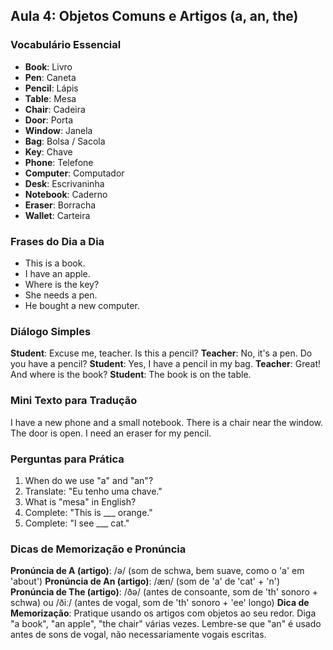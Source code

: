 ## Aula 4: Objetos Comuns e Artigos (a, an, the)

### Vocabulário Essencial

- **Book**: Livro
- **Pen**: Caneta
- **Pencil**: Lápis
- **Table**: Mesa
- **Chair**: Cadeira
- **Door**: Porta
- **Window**: Janela
- **Bag**: Bolsa / Sacola
- **Key**: Chave
- **Phone**: Telefone
- **Computer**: Computador
- **Desk**: Escrivaninha
- **Notebook**: Caderno
- **Eraser**: Borracha
- **Wallet**: Carteira

### Frases do Dia a Dia

- This is a book.
- I have an apple.
- Where is the key?
- She needs a pen.
- He bought a new computer.

### Diálogo Simples

**Student**: Excuse me, teacher. Is this a pencil?
**Teacher**: No, it's a pen. Do you have a pencil?
**Student**: Yes, I have a pencil in my bag.
**Teacher**: Great! And where is the book?
**Student**: The book is on the table.

### Mini Texto para Tradução

I have a new phone and a small notebook. There is a chair near the window. The door is open. I need an eraser for my pencil.

### Perguntas para Prática

1. When do we use "a" and "an"?
2. Translate: "Eu tenho uma chave."
3. What is "mesa" in English?
4. Complete: "This is ___ orange."
5. Complete: "I see ___ cat."

### Dicas de Memorização e Pronúncia

**Pronúncia de 
A
 (artigo)**: /ə/ (som de schwa, bem suave, como o 'a' em 'about')
**Pronúncia de 
An
 (artigo)**: /æn/ (som de 'a' de 'cat' + 'n')
**Pronúncia de 
The
 (artigo)**: /ðə/ (antes de consoante, som de 'th' sonoro + schwa) ou /ðiː/ (antes de vogal, som de 'th' sonoro + 'ee' longo)
**Dica de Memorização**: Pratique usando os artigos com objetos ao seu redor. Diga "a book", "an apple", "the chair" várias vezes. Lembre-se que "an" é usado antes de sons de vogal, não necessariamente vogais escritas.

